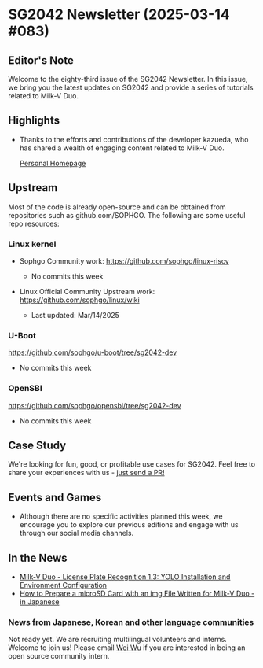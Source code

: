 # SG2042 Newsletter (2025-03-14 #083)

## Editor's Note

Welcome to the eighty-third issue of the SG2042 Newsletter. In this issue, we bring you the latest updates on SG2042 and provide a series of tutorials related to Milk-V Duo.

## Highlights

+ Thanks to the efforts and contributions of the developer kazueda, who has shared a wealth of engaging content related to Milk-V Duo.

  [Personal Homepage](https://x.com/S_Okue)

## Upstream

Most of the code is already open-source and can be obtained from repositories such as github.com/SOPHGO. The following are some useful repo resources:

### Linux kernel

+ Sophgo Community work: https://github.com/sophgo/linux-riscv

  + No commits this week

+ Linux Official Community Upstream work: https://github.com/sophgo/linux/wiki

  + Last updated: Mar/14/2025


### U-Boot

https://github.com/sophgo/u-boot/tree/sg2042-dev

+ No commits this week

### OpenSBI

https://github.com/sophgo/opensbi/tree/sg2042-dev

+ No commits this week

## Case Study

We're looking for fun, good, or profitable use cases for SG2042. Feel free to share your experiences with us - [just send a PR!](https://github.com/sophgocommunity/SG2042-Newsletter/pulls)

## Events and Games

- Although there are no specific activities planned this week, we encourage you to explore our previous editions and engage with us through our social media channels.


## In the News

+ [Milk-V Duo - License Plate Recognition 1.3: YOLO Installation and Environment Configuration][news-1]
+ [How to Prepare a microSD Card with an img File Written for Milk-V Duo - in Japanese][news-2]

[news-1]:https://www.bilibili.com/video/BV1gcQGYpEBJ
[news-2]:https://mopurunblog.com/post-795/

### News from Japanese, Korean and other language communities

Not ready yet. We are recruiting multilingual volunteers and interns. Welcome to join us! Please email [Wei Wu](mailto:wuwei2016@iscas.ac.cn) if you are interested in being an open source community intern.